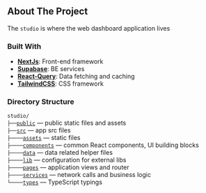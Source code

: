 <!-- ABOUT THE PROJECT -->

## About The Project

The `studio` is where the web dashboard application lives

### Built With

- **[NextJs](https://nextjs.org/)**: Front-end framework
- **[Supabase](https://supabase.com/)**: BE services
- **[React-Query](https://react-query.tanstack.com/)**: Data fetching and caching
- **[TailwindCSS](https://mui.com/)**: CSS framework

### Directory Structure

`studio/`<br>
`├──`[`public`](./public) — public static files and assets<br>
`├──`[`src`](./src) — app src files<br>
`├────`[`assets`](./src/assets) — static files<br>
`├────`[`components`](./src/components) — common React components, UI building blocks<br>
`├────`[`data`](./src/data) — data related helper files<br>
`├────`[`lib`](./src/lib) — configuration for external libs<br>
`├────`[`pages`](./src/pages) — application views and router<br>
`├────`[`services`](./src/services) — network calls and business logic<br>
`└────`[`types`](./src/types) — TypeScript typings<br>
